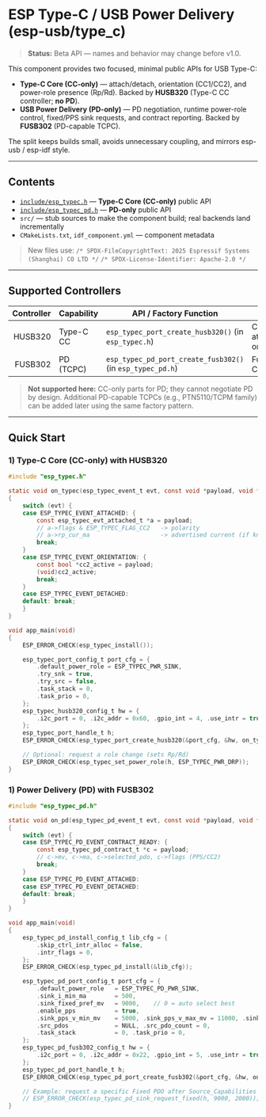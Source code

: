 # ESP Type-C / USB Power Delivery (esp-usb/type_c)

> **Status:** Beta API — names and behavior may change before v1.0.

This component provides two focused, minimal public APIs for USB Type-C:

- **Type-C Core (CC-only)** — attach/detach, orientation (CC1/CC2), and power-role presence (Rp/Rd).
  Backed by **HUSB320** (Type-C CC controller; **no PD**).
- **USB Power Delivery (PD-only)** — PD negotiation, runtime power-role control, fixed/PPS sink requests, and contract reporting.
  Backed by **FUSB302** (PD-capable TCPC).

The split keeps builds small, avoids unnecessary coupling, and mirrors esp-usb / esp-idf style.

---

## Contents

- [`include/esp_typec.h`](./include/esp_typec.h) — **Type-C Core (CC-only)** public API
- [`include/esp_typec_pd.h`](./include/esp_typec_pd.h) — **PD-only** public API
- `src/` — stub sources to make the component build; real backends land incrementally
- `CMakeLists.txt`, `idf_component.yml` — component metadata

> New files use:
> `/* SPDX-FileCopyrightText: 2025 Espressif Systems (Shanghai) CO LTD */`
> `/* SPDX-License-Identifier: Apache-2.0 */`

---

## Supported Controllers

| Controller | Capability | API / Factory Function                                   | Notes                          |
|-----------:|------------|-----------------------------------------------------------|--------------------------------|
| HUSB320    | Type-C CC  | `esp_typec_port_create_husb320()` (in `esp_typec.h`)     | CC attach/orientation only     |
| FUSB302    | PD (TCPC)  | `esp_typec_pd_port_create_fusb302()` (in `esp_typec_pd.h`)| Full PD PHY over CC (BMC)      |

> **Not supported here:** CC-only parts for PD; they cannot negotiate PD by design.
> Additional PD-capable TCPCs (e.g., PTN5110/TCPM family) can be added later using the same factory pattern.

---

## Quick Start

### 1) Type-C Core (CC-only) with HUSB320

```c
#include "esp_typec.h"

static void on_typec(esp_typec_event_t evt, const void *payload, void *arg)
{
    switch (evt) {
    case ESP_TYPEC_EVENT_ATTACHED: {
        const esp_typec_evt_attached_t *a = payload;
        // a->flags & ESP_TYPEC_FLAG_CC2   -> polarity
        // a->rp_cur_ma                    -> advertised current (if known)
        break;
    }
    case ESP_TYPEC_EVENT_ORIENTATION: {
        const bool *cc2_active = payload;
        (void)cc2_active;
        break;
    }
    case ESP_TYPEC_EVENT_DETACHED:
    default: break;
    }
}

void app_main(void)
{
    ESP_ERROR_CHECK(esp_typec_install());

    esp_typec_port_config_t port_cfg = {
        .default_power_role = ESP_TYPEC_PWR_SINK,
        .try_snk = true,
        .try_src = false,
        .task_stack = 0,
        .task_prio = 0,
    };
    esp_typec_husb320_config_t hw = {
        .i2c_port = 0, .i2c_addr = 0x60, .gpio_int = 4, .use_intr = true,
    };
    esp_typec_port_handle_t h;
    ESP_ERROR_CHECK(esp_typec_port_create_husb320(&port_cfg, &hw, on_typec, NULL, &h));

    // Optional: request a role change (sets Rp/Rd)
    ESP_ERROR_CHECK(esp_typec_set_power_role(h, ESP_TYPEC_PWR_DRP));
}
```

### 1) Power Delivery (PD) with FUSB302

```c
#include "esp_typec_pd.h"

static void on_pd(esp_typec_pd_event_t evt, const void *payload, void *arg)
{
    switch (evt) {
    case ESP_TYPEC_PD_EVENT_CONTRACT_READY: {
        const esp_typec_pd_contract_t *c = payload;
        // c->mv, c->ma, c->selected_pdo, c->flags (PPS/CC2)
        break;
    }
    case ESP_TYPEC_PD_EVENT_ATTACHED:
    case ESP_TYPEC_PD_EVENT_DETACHED:
    default: break;
    }
}

void app_main(void)
{
    esp_typec_pd_install_config_t lib_cfg = {
        .skip_ctrl_intr_alloc = false,
        .intr_flags = 0,
    };
    ESP_ERROR_CHECK(esp_typec_pd_install(&lib_cfg));

    esp_typec_pd_port_config_t port_cfg = {
        .default_power_role   = ESP_TYPEC_PD_PWR_SINK,
        .sink_i_min_ma        = 500,
        .sink_fixed_pref_mv   = 9000,    // 0 = auto select best
        .enable_pps           = true,
        .sink_pps_v_min_mv    = 5000, .sink_pps_v_max_mv = 11000, .sink_pps_i_max_ma = 2000,
        .src_pdos             = NULL, .src_pdo_count = 0,
        .task_stack           = 0, .task_prio = 0,
    };
    esp_typec_pd_fusb302_config_t hw = {
        .i2c_port = 0, .i2c_addr = 0x22, .gpio_int = 5, .use_intr = true,
    };
    esp_typec_pd_port_handle_t h;
    ESP_ERROR_CHECK(esp_typec_pd_port_create_fusb302(&port_cfg, &hw, on_pd, NULL, &h));

    // Example: request a specific Fixed PDO after Source_Capabilities are received
    // ESP_ERROR_CHECK(esp_typec_pd_sink_request_fixed(h, 9000, 2000));
}
```
